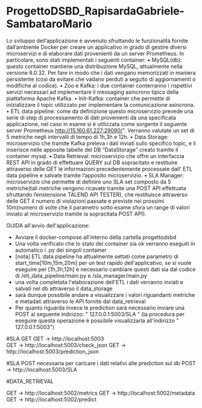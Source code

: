 # ProgettoDSBD_RapisardaGabriele-SambataroMario

Lo sviluppo dell’applicazione è avvenuto sfruttando le funzionalità fornite dall’ambiente Docker per creare un applicativo in grado di gestire diversi  microservizi e di elaborare  dati provenienti da un server Prometheus.
In particolare, sono stati implementati i seguenti container:
•	MySQL(db): questo container mantiene una distribuzione MySQL, attualmente nella versione 8.0.32. Per fare in modo che i dati vengano memorizzati in maniera persistente (così da evitare che vadano perduti a seguito di aggiornamenti o modifiche al codice).
•	Zoo e Kafka: i due container conterranno i rispettivi servizi necessari ad implementare il messaging asincrono tipico della piattaforma Apache Kafka.
•	Init-Kafka: container che permette di inizializzare il topic utilizzato per implementare la comunicazione asincrona.
•	ETL data pipeline: come da definizione questo microservizio prevede una serie di step di processamento di dati provenienti da una specificata applicazione, nel caso in esame si è utilizzata come sorgente il seguente server Prometheus http://15.160.61.227:29090/". Verranno valutate un set di 5 metriche negli intervalli di tempo di 1h,3h e 12h.
•	Data Storage: microservizio che tramite Kafka preleva i dati inviati sullo specifico topic, e li inserisce nelle apposite tabelle del DB “DataStorage” creato tramite il container mysql.
•	Data Retrieval: microservizio che offre un interfaccia REST API in grado di effettuare QUERY sul DB sopracitato e restituire attraverso delle GET le informazioni precedentemente processate dall’ ETL data pipeline e salvate tramite l’apposito microservizio.
•	SLA Manager: microservizio che permette di definire uno SLA set composto da 5 metriche(tali metriche vengono ricavate tramite una POST API effettuata sfruttando l’enstensione TALEND API TESTER), che restituisce attraverso delle GET il numero di violazioni passate e previste nei prossimi 10m(numero di volte che il parametro sotto esame sfora un range di valori inviato al microservizio tramite la sopracitata POST API).

GUIDA all'avvio dell'applicazione:

- Avviare il docker-compose all'interno della cartella progettodsbd
- Una volta verificato che lo stato dei container sia ok verranno eseguiti in automatico i .py dei singoli container
- [nota] ETL data pipeline ha attualmente settati come parametro di start_time[10m,15m,20m] per un test rapido dell'applicativo, se si vuole eseguire per [1h,3h,12h] è necessario cambiare questi dati sia dal codice di /etl_data_pipeline/main.py e /sla_manager/main.py
- una volta completata l'elaborazione dell'ETL i dati verranno inviati e salvati nel db attraverso il data_storage
- sarà dunque possibile andare a visualizzare i valori riguandanti metriche e metadati attraverso le API fornite dal data_retrieval
- Per quanto riguarda invece le prediction sarà necessario inviare una POST al seguente indirizzo: " 127.0.0.1:5003/SLA " (la procedura per eseguire questa operazione è possibile visualizzarla all'indirizzo " 127.0.0.1:5003")



#SLA GET
GET -> http://localhost:5003  
GET -> http://localhost:5003/check_json
GET -> http://localhost:5003/prediction_json

#SLA POST necessaria per caricare i dati relativi alle prediction sul db
POST -> http://localhost:5003/SLA

#DATA_RETRIEVAL

GET -> http://localhost:5002/metrics
GET -> http://localhost:5002/metadata
GET -> http://localhost:5002/predict
